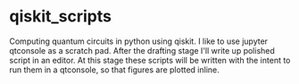 # qiskit_scripts
Computing quantum circuits in python using qiskit.
I like to use jupyter qtconsole as a scratch pad. After the drafting stage I'll write up polished script in an editor. At this stage these scripts will be written with the intent to run them in a qtconsole, so that figures are plotted inline.
